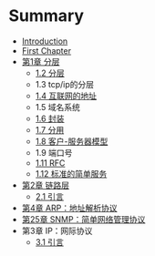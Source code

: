 # Summary

* [Introduction](README.md)
* [First Chapter](chapter1.md)
* [第1章 分层](di-1-zhang-fen-ceng.md)
  * [1.2 分层](di-1-zhang-fen-ceng/12-fen-ceng.md)
  * 1.3 tcp/ip的分层
  * [1.4 互联网的地址](di-1-zhang-fen-ceng/14-hu-lian-wang-de-di-zhi.md)
  * 1.5 域名系统
  * [1.6 封装](di-1-zhang-fen-ceng/16-feng-zhuang.md)
  * [1.7 分用](di-1-zhang-fen-ceng/17-fen-yong.md)
  * [1.8 客户-服务器模型](di-1-zhang-fen-ceng/18-ke-6237-fu-wu-qi-mo-xing.md)
  * 1.9 端口号
  * [1.11 RFC](di-1-zhang-fen-ceng/111-rfc.md)
  * [1.12 标准的简单服务](di-1-zhang-fen-ceng/112-biao-zhun-de-jian-dan-fu-wu.md)
* [第2章 链路层](di-2-zhang-lian-lu-ceng.md)
  * [2.1 引言](di-2-zhang-lian-lu-ceng/21-yin-yan.md)
* [第4章 ARP：地址解析协议](di-4-zhang-arp-ff1a-di-zhi-jie-xi-xie-yi.md)
* [第25章 SNMP：简单网络管理协议](di-25-zhang-snmp-ff1a-jian-dan-wang-luo-guan-li-xie-yi.md)
* 第3章 IP：网际协议
  * [3.1 引言](31-yin-yan.md)

